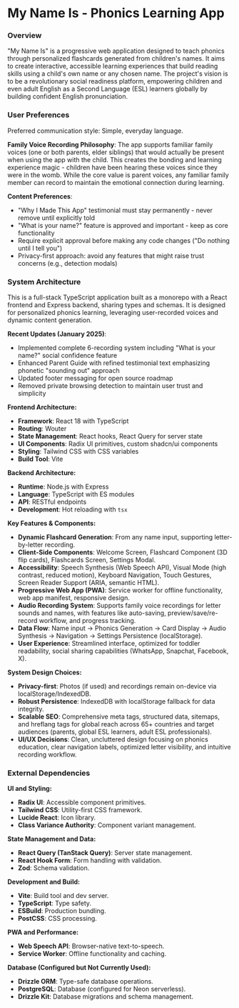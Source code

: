 # My Name Is - Phonics Learning App

### Overview
"My Name Is" is a progressive web application designed to teach phonics through personalized flashcards generated from children's names. It aims to create interactive, accessible learning experiences that build reading skills using a child's own name or any chosen name. The project's vision is to be a revolutionary social readiness platform, empowering children and even adult English as a Second Language (ESL) learners globally by building confident English pronunciation.

### User Preferences
Preferred communication style: Simple, everyday language.

**Family Voice Recording Philosophy**: The app supports familiar family voices (one or both parents, elder siblings) that would actually be present when using the app with the child. This creates the bonding and learning experience magic - children have been hearing these voices since they were in the womb. While the core value is parent voices, any familiar family member can record to maintain the emotional connection during learning.

**Content Preferences**:
- "Why I Made This App" testimonial must stay permanently - never remove until explicitly told
- "What is your name?" feature is approved and important - keep as core functionality
- Require explicit approval before making any code changes ("Do nothing until I tell you")
- Privacy-first approach: avoid any features that might raise trust concerns (e.g., detection modals)

### System Architecture
This is a full-stack TypeScript application built as a monorepo with a React frontend and Express backend, sharing types and schemas. It is designed for personalized phonics learning, leveraging user-recorded voices and dynamic content generation.

**Recent Updates (January 2025)**:
- Implemented complete 6-recording system including "What is your name?" social confidence feature
- Enhanced Parent Guide with refined testimonial text emphasizing phonetic "sounding out" approach
- Updated footer messaging for open source roadmap
- Removed private browsing detection to maintain user trust and simplicity

**Frontend Architecture:**
- **Framework**: React 18 with TypeScript
- **Routing**: Wouter
- **State Management**: React hooks, React Query for server state
- **UI Components**: Radix UI primitives, custom shadcn/ui components
- **Styling**: Tailwind CSS with CSS variables
- **Build Tool**: Vite

**Backend Architecture:**
- **Runtime**: Node.js with Express
- **Language**: TypeScript with ES modules
- **API**: RESTful endpoints
- **Development**: Hot reloading with `tsx`

**Key Features & Components:**
- **Dynamic Flashcard Generation**: From any name input, supporting letter-by-letter recording.
- **Client-Side Components**: Welcome Screen, Flashcard Component (3D flip cards), Flashcards Screen, Settings Modal.
- **Accessibility**: Speech Synthesis (Web Speech API), Visual Mode (high contrast, reduced motion), Keyboard Navigation, Touch Gestures, Screen Reader Support (ARIA, semantic HTML).
- **Progressive Web App (PWA)**: Service worker for offline functionality, web app manifest, responsive design.
- **Audio Recording System**: Supports family voice recordings for letter sounds and names, with features like auto-saving, preview/save/re-record workflow, and progress tracking.
- **Data Flow**: Name input → Phonics Generation → Card Display → Audio Synthesis → Navigation → Settings Persistence (localStorage).
- **User Experience**: Streamlined interface, optimized for toddler readability, social sharing capabilities (WhatsApp, Snapchat, Facebook, X).

**System Design Choices:**
- **Privacy-first**: Photos (if used) and recordings remain on-device via localStorage/IndexedDB.
- **Robust Persistence**: IndexedDB with localStorage fallback for data integrity.
- **Scalable SEO**: Comprehensive meta tags, structured data, sitemaps, and hreflang tags for global reach across 65+ countries and target audiences (parents, global ESL learners, adult ESL professionals).
- **UI/UX Decisions**: Clean, uncluttered design focusing on phonics education, clear navigation labels, optimized letter visibility, and intuitive recording workflow.

### External Dependencies

**UI and Styling:**
- **Radix UI**: Accessible component primitives.
- **Tailwind CSS**: Utility-first CSS framework.
- **Lucide React**: Icon library.
- **Class Variance Authority**: Component variant management.

**State Management and Data:**
- **React Query (TanStack Query)**: Server state management.
- **React Hook Form**: Form handling with validation.
- **Zod**: Schema validation.

**Development and Build:**
- **Vite**: Build tool and dev server.
- **TypeScript**: Type safety.
- **ESBuild**: Production bundling.
- **PostCSS**: CSS processing.

**PWA and Performance:**
- **Web Speech API**: Browser-native text-to-speech.
- **Service Worker**: Offline functionality and caching.

**Database (Configured but Not Currently Used):**
- **Drizzle ORM**: Type-safe database operations.
- **PostgreSQL**: Database (configured for Neon serverless).
- **Drizzle Kit**: Database migrations and schema management.